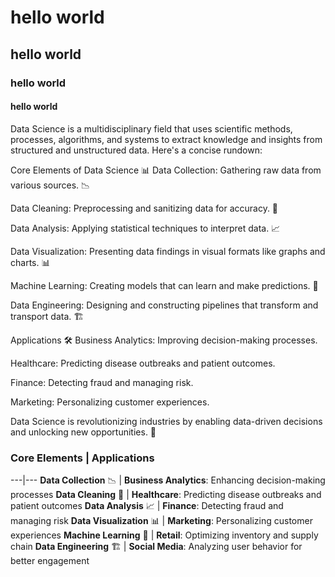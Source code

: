 # hello world
## hello world
### hello world
#### hello world

Data Science is a multidisciplinary field that uses scientific methods, processes, algorithms, and systems to extract knowledge and insights from structured and unstructured data. Here's a concise rundown:

Core Elements of Data Science 📊
Data Collection: Gathering raw data from various sources. 📉

Data Cleaning: Preprocessing and sanitizing data for accuracy. 🧹

Data Analysis: Applying statistical techniques to interpret data. 📈

Data Visualization: Presenting data findings in visual formats like graphs and charts. 📊

Machine Learning: Creating models that can learn and make predictions. 🤖

Data Engineering: Designing and constructing pipelines that transform and transport data. 🏗️

Applications 🛠️
Business Analytics: Improving decision-making processes.

Healthcare: Predicting disease outbreaks and patient outcomes.

Finance: Detecting fraud and managing risk.

Marketing: Personalizing customer experiences.

Data Science is revolutionizing industries by enabling data-driven decisions and unlocking new opportunities. 🌟
### **Core Elements** | **Applications**
---|---
**Data Collection** 📉 | **Business Analytics**: Enhancing decision-making processes
**Data Cleaning** 🧹 | **Healthcare**: Predicting disease outbreaks and patient outcomes
**Data Analysis** 📈 | **Finance**: Detecting fraud and managing risk
**Data Visualization** 📊 | **Marketing**: Personalizing customer experiences
**Machine Learning** 🤖 | **Retail**: Optimizing inventory and supply chain
**Data Engineering** 🏗️ | **Social Media**: Analyzing user behavior for better engagement

